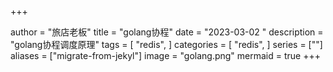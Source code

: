 +++

author = "旅店老板"
title = "golang协程"
date = "2023-03-02                                                                                                                                                                                                                                                                                                                                            "
description = "golang协程调度原理"
tags = [
	"redis",
]
categories = [
    "redis",
]
series = [""]
aliases = ["migrate-from-jekyl"]
image = "golang.png"
mermaid = true
+++


